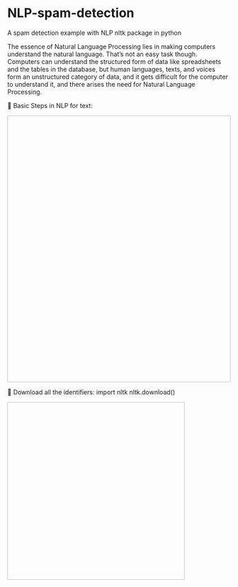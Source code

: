 # NLP-spam-detection
A spam detection example with NLP nltk package in python

The essence of Natural Language Processing lies in making computers understand the natural language. That’s not an easy task though. Computers can understand the structured form of data like spreadsheets and the tables in the database, but human languages, texts, and voices form an unstructured category of data, and it gets difficult for the computer to understand it, and there arises the need for Natural Language Processing.

 Basic Steps in NLP for text:

<img url="screenshots/steps%20in%20nlp.PNG" width='800' height='600'>

 Download all the identifiers:
  import nltk
  nltk.download()
  
<img url="screenshots/nltk%20download.PNG" width='400' height='400'>
  
 

